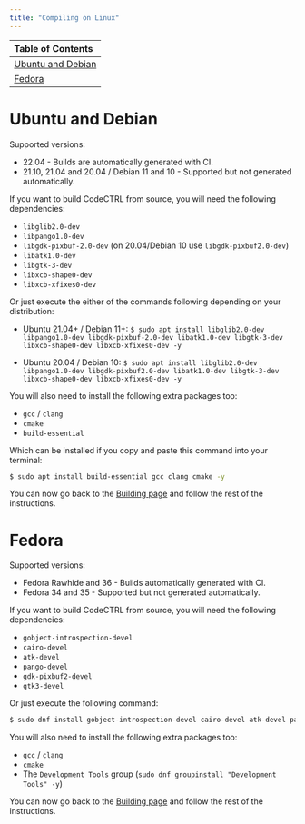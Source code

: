 ```yaml
---
title: "Compiling on Linux"
---
```


<script>
  import Toast from "$lib/Toast.svelte";
  import { ToastType } from "$lib/types";
</script>

<Toast
  text="Please make sure you've followed the instructions in the 'Building' file."
  link="/docs/building"
  toastType={ToastType.ALERT}
/>

| Table of Contents            |
| :--------------------------- |
| [Ubuntu and Debian](#ubuntu) |
| [Fedora](#fedora)            |

<h1 id="ubuntu">Ubuntu and Debian</h1>

Supported versions:

- 22.04 - Builds are automatically generated with CI.
- 21.10, 21.04 and 20.04 / Debian 11 and 10 - Supported but not generated
  automatically.

If you want to build CodeCTRL from source, you will need the following
dependencies:

- `libglib2.0-dev`
- `libpango1.0-dev`
- `libgdk-pixbuf-2.0-dev` (on 20.04/Debian 10 use `libgdk-pixbuf2.0-dev`)
- `libatk1.0-dev`
- `libgtk-3-dev`
- `libxcb-shape0-dev`
- `libxcb-xfixes0-dev`

Or just execute the either of the commands following depending on your
distribution:

- Ubuntu 21.04+ / Debian 11+: `$ sudo apt install libglib2.0-dev libpango1.0-dev libgdk-pixbuf-2.0-dev libatk1.0-dev libgtk-3-dev libxcb-shape0-dev libxcb-xfixes0-dev -y`

- Ubuntu 20.04 / Debian 10: `$ sudo apt install libglib2.0-dev libpango1.0-dev libgdk-pixbuf2.0-dev libatk1.0-dev libgtk-3-dev libxcb-shape0-dev libxcb-xfixes0-dev -y`

You will also need to install the following extra packages too:

- `gcc` / `clang`
- `cmake`
- `build-essential`

Which can be installed if you copy and paste this command into your terminal:

```bash
$ sudo apt install build-essential gcc clang cmake -y
```

You can now go back to the [Building page](/docs/building#building-with-cargo)
and follow the rest of the instructions.

<h1 id="fedora">Fedora</h1>

Supported versions:

- Fedora Rawhide and 36 - Builds automatically generated with CI.
- Fedora 34 and 35 - Supported but not generated automatically.

If you want to build CodeCTRL from source, you will need the following
dependencies:

- `gobject-introspection-devel`
- `cairo-devel`
- `atk-devel`
- `pango-devel`
- `gdk-pixbuf2-devel`
- `gtk3-devel`

Or just execute the following command:

```bash
$ sudo dnf install gobject-introspection-devel cairo-devel atk-devel pango-devel gdk-pixbuf2-devel gtk3-devel -y
```

You will also need to install the following extra packages too:

- `gcc` / `clang`
- `cmake`
- The `Development Tools` group (`sudo dnf groupinstall "Development Tools" -y`)

You can now go back to the [Building page](/docs/building#building-with-cargo)
and follow the rest of the instructions.

